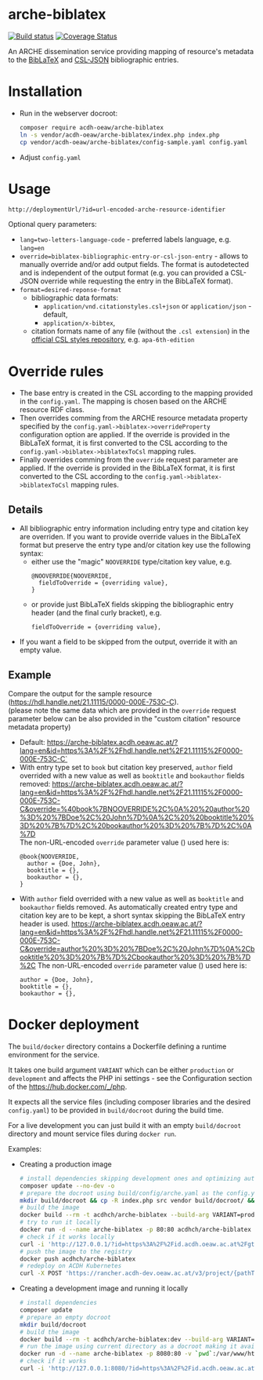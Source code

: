 # arche-biblatex

[![Build status](https://github.com/acdh-oeaw/arche-biblatex/actions/workflows/deploy.yaml/badge.svg)](https://github.com/acdh-oeaw/arche-biblatex/actions/workflows/deploy.yaml)
[![Coverage Status](https://coveralls.io/repos/github/acdh-oeaw/arche-biblatex/badge.svg?branch=master)](https://coveralls.io/github/acdh-oeaw/arche-biblatex?branch=master)

An ARCHE dissemination service providing mapping of resource's metadata to the [BibLaTeX](https://linorg.usp.br/CTAN/macros/latex/contrib/biblatex/doc/biblatex.pdf) and [CSL-JSON](https://citeproc-js.readthedocs.io/en/latest/csl-json/markup.html) bibliographic entries.

# Installation

* Run in the webserver docroot:
  ```bash
  composer require acdh-oeaw/arche-biblatex
  ln -s vendor/acdh-oeaw/arche-biblatex/index.php index.php
  cp vendor/acdh-oeaw/arche-biblatex/config-sample.yaml config.yaml
  ```
* Adjust `config.yaml`

# Usage

`http://deploymentUrl/?id=url-encoded-arche-resource-identifier`

Optional query parameters:

* `lang=two-letters-language-code` - preferred labels language, e.g. `lang=en`
* `override=biblatex-bibliographic-entry-or-csl-json-entry` - allows to manually override and/or add output fields. The format is autodetected and is independent of the output format (e.g. you can provided a CSL-JSON override while requesting the entry in the BibLaTeX format).
* `format=desired-reponse-format`
  * bibliographic data formats:
    * `application/vnd.citationstyles.csl+json` or `application/json` - default,
    * `application/x-bibtex`,
  * citation formats name of any file (without the `.csl extension`) in the [official CSL styles repository](https://github.com/citation-style-language/styles), e.g. `apa-6th-edition`

# Override rules

* The base entry is created in the CSL according to the mapping provided in the `config.yaml`.
  The mapping is chosen based on the ARCHE resource RDF class.
* Then overrides comming from the ARCHE resource metadata property specified by the `config.yaml->biblatex->overrideProperty` configuration option are applied.
  If the override is provided in the BibLaTeX format, it is first converted to the CSL according to the `config.yaml->biblatex->biblatexToCsl` mapping rules.
* Finally overrides comming from the `override` request parameter are applied.
  If the override is provided in the BibLaTeX format, it is first converted to the CSL according to the `config.yaml->biblatex->biblatexToCsl` mapping rules.

## Details

* All bibliographic entry information including entry type and citation key are overriden.
  If you want to provide override values in the BibLaTeX format but preserve the entry type and/or citation key use the following syntax:
    * either use the "magic" `NOOVERRIDE` type/citation key value, e.g.
      ```
      @NOOVERRIDE{NOOVERRIDE,
        fieldToOverride = {overriding value},
      }
      ```
    * or provide just BibLaTeX fields skipping the bibliographic entry header (and the final curly bracket), e.g.
      ```
      fieldToOverride = {overriding value},
      ```
* If you want a field to be skipped from the output, override it with an empty value.

## Example

Compare the output for the sample resource (https://hdl.handle.net/21.11115/0000-000E-753C-C).  
(please note the same data which are provided in the `override` request parameter below can be also provided in the "custom citation" resource metadata property)

* Default: https://arche-biblatex.acdh.oeaw.ac.at/?lang=en&id=https%3A%2F%2Fhdl.handle.net%2F21.11115%2F0000-000E-753C-C`
* With entry type set to `book` but citation key preserved, `author` field overrided with a new value as well as `booktitle` and `bookauthor` fields removed:
  https://arche-biblatex.acdh.oeaw.ac.at/?lang=en&id=https%3A%2F%2Fhdl.handle.net%2F21.11115%2F0000-000E-753C-C&override=%40book%7BNOOVERRIDE%2C%0A%20%20author%20%3D%20%7BDoe%2C%20John%7D%0A%2C%20%20booktitle%20%3D%20%7B%7D%2C%20bookauthor%20%3D%20%7B%7D%2C%0A%7D  
  The non-URL-encoded `override` parameter value () used here is:
  ```
  @book{NOOVERRIDE,
    author = {Doe, John},
    booktitle = {},
    bookauthor = {},
  }
  ```
* With `author` field overrided with a new value as well as `booktitle` and `bookauthor` fields removed.
  As automatically created entry type and citation key are to be kept, a short syntax skipping the BibLaTeX entry header is used.
  https://arche-biblatex.acdh.oeaw.ac.at/?lang=en&id=https%3A%2F%2Fhdl.handle.net%2F21.11115%2F0000-000E-753C-C&override=author%20%3D%20%7BDoe%2C%20John%7D%0A%2Cbooktitle%20%3D%20%7B%7D%2Cbookauthor%20%3D%20%7B%7D%2C
  The non-URL-encoded `override` parameter value () used here is:
  ```
  author = {Doe, John},  
  booktitle = {}, 
  bookauthor = {},
  ```

# Docker deployment

The `build/docker` directory contains a Dockerfile defining a runtime environment for the service.

It takes one build argument `VARIANT` which can be either `production` or `development` and affects the PHP ini settings - see the Configuration section of the https://hub.docker.com/_/php.

It expects all the service files (including composer libraries and the desired `config.yaml`) to be provided in `build/docroot` during the build time.

For a live development you can just build it with an empty `build/docroot` directory and mount service files during `docker run`.

Examples:

* Creating a production image
  ```bash
  # install dependencies skipping development ones and optimizing autoloader
  composer update --no-dev -o
  # prepare the docroot using build/config/arche.yaml as the config.yaml
  mkdir build/docroot && cp -R index.php src vendor build/docroot/ && cp build/config/arche.yaml build/docroot/config.yaml
  # build the image
  docker build --rm -t acdhch/arche-biblatex --build-arg VARIANT=production build
  # try to run it locally
  docker run -d --name arche-biblatex -p 80:80 acdhch/arche-biblatex
  # check if it works locally
  curl -i 'http://127.0.0.1/?id=https%3A%2F%2Fid.acdh.oeaw.ac.at%2Fgtrans'
  # push the image to the registry
  docker push acdhch/arche-biblatex
  # redeploy on ACDH Kubernetes
  curl -X POST 'https://rancher.acdh-dev.oeaw.ac.at/v3/project/{pathToDesiredWorkload}?action=redeploy' -H 'Authorization: Bearer {myRancherApiToken}'
  ```
* Creating a development image and running it locally
  ```bash
  # install dependencies
  composer update
  # prepare an empty docroot
  mkdir build/docroot
  # build the image
  docker build --rm -t acdhch/arche-biblatex:dev --build-arg VARIANT=development build
  # run the image using current directory as a docroot making it available on local port 8080
  docker run -d --name arche-biblatex -p 8080:80 -v `pwd`:/var/www/html acdhch/arche-biblatex:dev
  # check if it works
  curl -i 'http://127.0.0.1:8080/?id=https%3A%2F%2Fid.acdh.oeaw.ac.at%2Fgtrans'
  ```
